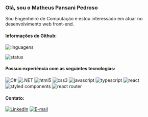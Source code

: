 ### Olá, sou o Matheus Pansani Pedroso

Sou Engenheiro de Computação e estou interessado em atuar no desenvolvimento web front-end.

#### Informações do Github:

![linguagens](https://github-readme-stats.vercel.app/api/top-langs/?username=comteaga&layout=compact&theme=tokyonight)

![status](https://github-readme-stats.vercel.app/api?username=comteaga&show_icons=true&theme=tokyonight&count_private=true)

#### Possuo experiência com as seguintes tecnologias:

<div style="display: inline_block">
  <img align="center" alt="C#" src="https://img.shields.io/badge/C%23-239120?style=for-the-badge&logo=c-sharp&logoColor=white"/>
  <img align="center" alt=".NET" src="https://img.shields.io/badge/.NET-5C2D91?style=for-the-badge&logo=.net&logoColor=white"/>
  <img align="center" alt="html5" src="https://img.shields.io/badge/HTML5-E34F26?style=for-the-badge&logo=html5&logoColor=white"/>
  <img align="center" alt="css3" src="https://img.shields.io/badge/CSS3-1572B6?style=for-the-badge&logo=css3&logoColor=white"/>
  <img align="center" alt="javascript" src="https://img.shields.io/badge/JavaScript-323330?style=for-the-badge&logo=javascript&logoColor=F7DF1E"/>
  <img align="center" alt="typescript" src="https://img.shields.io/badge/TypeScript-007ACC?style=for-the-badge&logo=typescript&logoColor=white"/>
  <img align="center" alt="react" src="https://img.shields.io/badge/React-20232A?style=for-the-badge&logo=react&logoColor=61DAFB"/>
  <img align="center" alt="styled components" src="https://img.shields.io/badge/styled--components-DB7093?style=for-the-badge&logo=styled-components&logoColor=white"/>
    <img align="center" alt="react router" src="https://img.shields.io/badge/React_Router-CA4245?style=for-the-badge&logo=react-router&logoColor=white"/>
</div>


#### Contato:
[![LinkedIn](https://img.shields.io/badge/LinkedIn-0077B5?style=for-the-badge&logo=linkedin&logoColor=white)](https://www.linkedin.com/in/matheus-pansani-pedroso/)
[![E-mail](https://img.shields.io/badge/Microsoft_Outlook-0078D4?style=for-the-badge&logo=microsoft-outlook&logoColor=white)](mailto:matheus.pansani@outlook.com)
              
